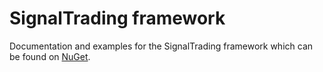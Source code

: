 # SignalTrading framework
Documentation and examples for the SignalTrading framework which can be found on [NuGet](https://www.nuget.org/packages/SignalTrading.Core/).
